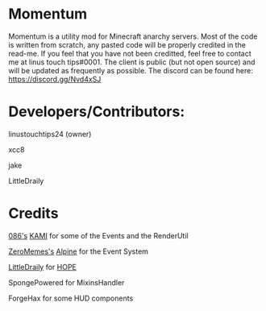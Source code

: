 # Momentum

Momentum is a utility mod for Minecraft anarchy servers. Most of the code is written from scratch, any pasted code will be properly credited in the read-me. If you feel that you have not been creditted, feel free to contact me at linus touch tips#0001. The client is public (but not open source) and will be updated as frequently as possible. The discord can be found here: https://discord.gg/Nvd4xSJ

# Developers/Contributors:

linustouchtips24 (owner)

xcc8

jake

LittleDraily

# Credits

[086's](https://github.com/zeroeightysix) [KAMI](https://github.com/zeroeightysix/KAMI) for some of the Events and the RenderUtil

[ZeroMemes's](https://github.com/ZeroMemes) [Alpine](https://github.com/ZeroMemes/Alpine) for the Event System

[LittleDraily](https://github.com/LittleDraily) for [HOPE](https://github.com/LittleDraily/HOPE)

SpongePowered for MixinsHandler

ForgeHax for some HUD components
